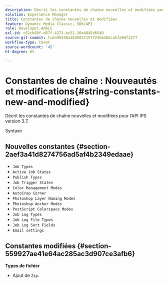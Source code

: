 ```yaml
---
description: Décrit les constantes de chaîne nouvelles et modifiées pour l’API IPS version 3.7.
solution: Experience Manager
title: Constantes de chaîne nouvelles et modifiées
feature: Dynamic Media Classic, SDK/API
role: Developer,Admin
exl-id: c62cb98f-d87f-4273-bc51-30e4845d6540
source-git-commit: fcda99340a18d5037157723bb3bdca5fa9df3277
workflow-type: tm+mt
source-wordcount: '45'
ht-degree: 6%

---
```


# Constantes de chaîne : Nouveautés et modifications{#string-constants-new-and-modified}

Décrit les constantes de chaîne nouvelles et modifiées pour l’API IPS version 3.7.

Syntaxe

## Nouvelles constantes {#section-2aef3a41d8274756ad5af4b2349edaae}

* `Job Types`
* `Active Job States`
* `Publish Types`
* `Job Trigger States`
* `Color Management Modes`
* `AutoCrop Corner`
* `Photoshop Layer Naming Modes`
* `Photoshop Anchor Modes`
* `PostScript Colorspace Modes`
* `Job Log Types`
* `Job Log File Types`
* `Job Log Sort Fields`
* `Email settings`

## Constantes modifiées {#section-559927ae41e64ac285ac3d907ce3afb6}

**Types de fichier**

* Ajout de `Zip`.

